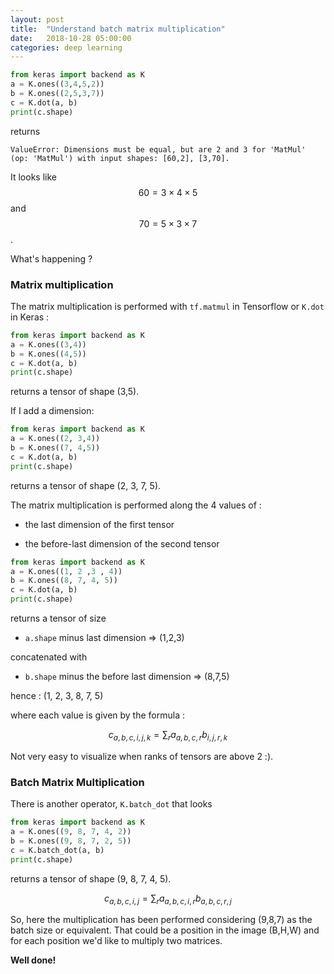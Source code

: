 ```yaml
---
layout: post
title:  "Understand batch matrix multiplication"
date:   2018-10-28 05:00:00
categories: deep learning
---
```


```python
from keras import backend as K
a = K.ones((3,4,5,2))
b = K.ones((2,5,3,7))
c = K.dot(a, b)
print(c.shape)
```

returns

```
ValueError: Dimensions must be equal, but are 2 and 3 for 'MatMul' (op: 'MatMul') with input shapes: [60,2], [3,70].
```

It looks like $$ 60 = 3 \times 4 \times 5 $$ and $$ 70 = 5 \times 3 \times 7 $$.

What's happening ?


### Matrix multiplication

The matrix multiplication is performed with `tf.matmul` in Tensorflow or `K.dot` in Keras :

```python
from keras import backend as K
a = K.ones((3,4))
b = K.ones((4,5))
c = K.dot(a, b)
print(c.shape)
```

returns a tensor of shape (3,5).

If I add a dimension:

```python
from keras import backend as K
a = K.ones((2, 3,4))
b = K.ones((7, 4,5))
c = K.dot(a, b)
print(c.shape)
```

returns a tensor of shape (2, 3, 7, 5).

The matrix multiplication is performed along the 4 values of :

- the last dimension of the first tensor

- the before-last dimension of the second tensor

```python
from keras import backend as K
a = K.ones((1, 2 ,3 , 4))
b = K.ones((8, 7, 4, 5))
c = K.dot(a, b)
print(c.shape)
```

returns a tensor of size

- `a.shape` minus last dimension => (1,2,3)

concatenated with

- `b.shape` minus the before last dimension => (8,7,5)

hence : (1, 2, 3, 8, 7, 5)

where each value is given by the formula :

$$ c_{a,b,c,i,j,k} = \sum_r a_{a,b,c,r} b_{i,j, r, k} $$

Not very easy to visualize when ranks of tensors are above 2 :).

### Batch Matrix Multiplication

There is another operator, `K.batch_dot` that looks

```python
from keras import backend as K
a = K.ones((9, 8, 7, 4, 2))
b = K.ones((9, 8, 7, 2, 5))
c = K.batch_dot(a, b)
print(c.shape)
```

returns a tensor of shape (9, 8, 7, 4, 5).


$$ c_{a,b,c,i,j} = \sum_r a_{a,b,c,i,r} b_{a,b,c, r, j} $$

So, here the multiplication has been performed considering (9,8,7) as the batch size or equivalent. That could be a position in the image (B,H,W) and for each position we'd like to multiply two matrices.

**Well done!**
